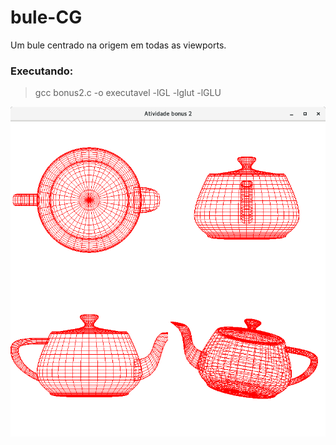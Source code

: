 # bule-CG
Um bule centrado na origem em todas as viewports.

### Executando:

> gcc bonus2.c -o executavel -lGL -lglut -lGLU 


![Exemplo de execução](example.png)
